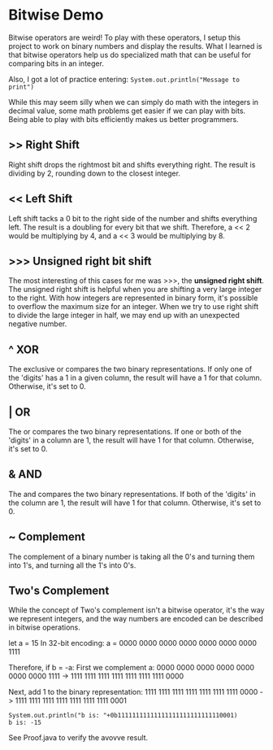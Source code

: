 # Bitwise Demo
Bitwise operators are weird! To play with these operators,
I setup this project to work on binary numbers and display the
results. What I learned is that bitwise operators help us do specialized
math that can be useful for comparing bits in an integer.

Also, I got a lot of practice entering:
`System.out.println("Message to print")`

While this may seem silly when we can simply do math with the integers in
decimal value, some math problems get easier if we can play with bits.
Being able to play with bits efficiently makes us better programmers.

## >> Right Shift
Right shift drops the rightmost bit and shifts everything right. The result
is dividing by 2, rounding down to the closest integer.

## << Left Shift
Left shift tacks a 0 bit to the right side of the number and shifts everything
left. The result is a doubling for every bit that we shift. Therefore,
a << 2 would be multiplying by 4, and a << 3 would be multiplying by 8.

## >>> Unsigned right bit shift
The most interesting of this cases for me was >>>, the **unsigned right shift**.
The unsigned right shift is helpful when you are shifting a very large integer
to the right. With how integers are represented in binary form, it's possible
to overflow the maximum size for an integer. When we try to use right shift to
divide the large integer in half, we may end up with an unexpected negative 
number.

## ^ XOR
The exclusive or compares the two binary representations. If only one of the
'digits' has a 1 in a given column, the result will have a 1 for that column.
Otherwise, it's set to 0.

## | OR
The or compares the two binary representations. If one or both
of the 'digits' in a column are 1, the result will have 1 for that column.
Otherwise, it's set to 0.

## & AND
The and compares the two binary representations. If both of the 'digits' in the
column are 1, the result will have 1 for that column. Otherwise, it's set
to 0.

## ~ Complement
The complement of a binary number is taking all the 0's and turning them into
1's, and turning all the 1's into 0's.

## Two's Complement
While the concept of Two's complement isn't a bitwise operator, it's the way
we represent integers, and the way numbers are encoded can be described in
bitwise operations.

let a = 15
In 32-bit encoding: 
a = 0000 0000 0000 0000 0000 0000 0000 1111

Therefore, if b = -a:
First we complement a:
0000 0000 0000 0000 0000 0000 0000 1111 -> 1111 1111 1111 1111 1111 1111 1111 0000

Next, add 1 to the binary representation:
1111 1111 1111 1111 1111 1111 1111 0000 -> 1111 1111 1111 1111 1111 1111 1111 0001

```
System.out.println("b is: "+0b11111111111111111111111111110001)
b is: -15
```
See Proof.java to verify the avovve result.
